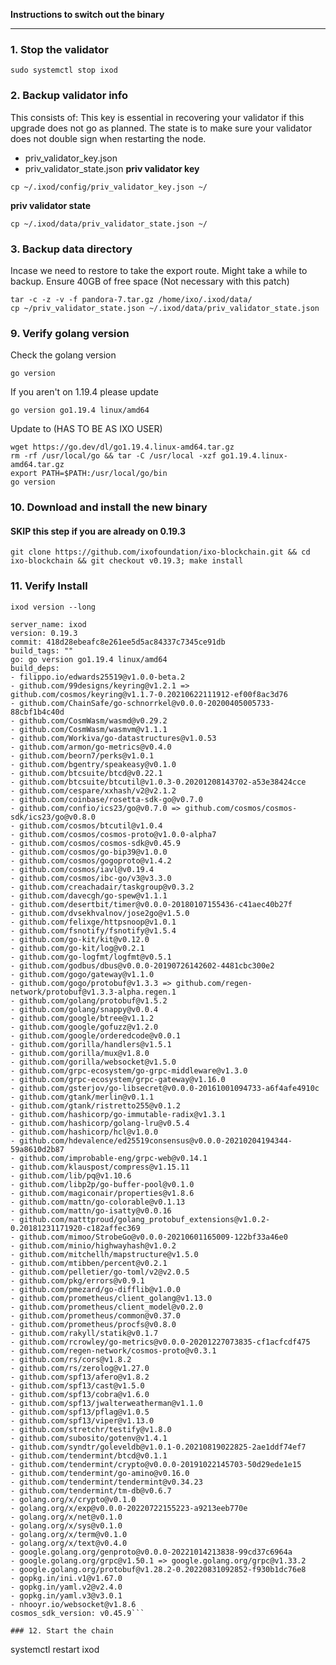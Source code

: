 **Instructions to switch out the binary**
___
### 1. Stop the validator
```
sudo systemctl stop ixod
```
### 2. Backup validator info
This consists of:
This key is essential in recovering your validator if this upgrade does not go as planned. The state is to make sure your validator does not double sign when restarting the node.
- priv_validator_key.json
- priv_validator_state.json
**priv validator key**
```
cp ~/.ixod/config/priv_validator_key.json ~/
```
**priv validator state**
```
cp ~/.ixod/data/priv_validator_state.json ~/
```
### 3. Backup data directory
Incase we need to restore to take the export route. Might take a while to backup. Ensure 40GB of free space (Not necessary with this patch)
```
tar -c -z -v -f pandora-7.tar.gz /home/ixo/.ixod/data/
cp ~/priv_validator_state.json ~/.ixod/data/priv_validator_state.json 
```
### 9. Verify golang version
Check the golang version
```
go version
```
If you aren't on 1.19.4 please update
```
go version go1.19.4 linux/amd64
```
Update to (HAS TO BE AS IXO USER)
```
wget https://go.dev/dl/go1.19.4.linux-amd64.tar.gz
rm -rf /usr/local/go && tar -C /usr/local -xzf go1.19.4.linux-amd64.tar.gz
export PATH=$PATH:/usr/local/go/bin
go version
```
### 10.  Download and install the new binary
#### SKIP this step if you are already on 0.19.3
```
git clone https://github.com/ixofoundation/ixo-blockchain.git && cd ixo-blockchain && git checkout v0.19.3; make install
```
### 11. Verify Install
```
ixod version --long
```

```name: ixo
server_name: ixod
version: 0.19.3
commit: 418d28ebeafc8e261ee5d5ac84337c7345ce91db
build_tags: ""
go: go version go1.19.4 linux/amd64
build_deps:
- filippo.io/edwards25519@v1.0.0-beta.2
- github.com/99designs/keyring@v1.2.1 => github.com/cosmos/keyring@v1.1.7-0.20210622111912-ef00f8ac3d76
- github.com/ChainSafe/go-schnorrkel@v0.0.0-20200405005733-88cbf1b4c40d
- github.com/CosmWasm/wasmd@v0.29.2
- github.com/CosmWasm/wasmvm@v1.1.1
- github.com/Workiva/go-datastructures@v1.0.53
- github.com/armon/go-metrics@v0.4.0
- github.com/beorn7/perks@v1.0.1
- github.com/bgentry/speakeasy@v0.1.0
- github.com/btcsuite/btcd@v0.22.1
- github.com/btcsuite/btcutil@v1.0.3-0.20201208143702-a53e38424cce
- github.com/cespare/xxhash/v2@v2.1.2
- github.com/coinbase/rosetta-sdk-go@v0.7.0
- github.com/confio/ics23/go@v0.7.0 => github.com/cosmos/cosmos-sdk/ics23/go@v0.8.0
- github.com/cosmos/btcutil@v1.0.4
- github.com/cosmos/cosmos-proto@v1.0.0-alpha7
- github.com/cosmos/cosmos-sdk@v0.45.9
- github.com/cosmos/go-bip39@v1.0.0
- github.com/cosmos/gogoproto@v1.4.2
- github.com/cosmos/iavl@v0.19.4
- github.com/cosmos/ibc-go/v3@v3.3.0
- github.com/creachadair/taskgroup@v0.3.2
- github.com/davecgh/go-spew@v1.1.1
- github.com/desertbit/timer@v0.0.0-20180107155436-c41aec40b27f
- github.com/dvsekhvalnov/jose2go@v1.5.0
- github.com/felixge/httpsnoop@v1.0.1
- github.com/fsnotify/fsnotify@v1.5.4
- github.com/go-kit/kit@v0.12.0
- github.com/go-kit/log@v0.2.1
- github.com/go-logfmt/logfmt@v0.5.1
- github.com/godbus/dbus@v0.0.0-20190726142602-4481cbc300e2
- github.com/gogo/gateway@v1.1.0
- github.com/gogo/protobuf@v1.3.3 => github.com/regen-network/protobuf@v1.3.3-alpha.regen.1
- github.com/golang/protobuf@v1.5.2
- github.com/golang/snappy@v0.0.4
- github.com/google/btree@v1.1.2
- github.com/google/gofuzz@v1.2.0
- github.com/google/orderedcode@v0.0.1
- github.com/gorilla/handlers@v1.5.1
- github.com/gorilla/mux@v1.8.0
- github.com/gorilla/websocket@v1.5.0
- github.com/grpc-ecosystem/go-grpc-middleware@v1.3.0
- github.com/grpc-ecosystem/grpc-gateway@v1.16.0
- github.com/gsterjov/go-libsecret@v0.0.0-20161001094733-a6f4afe4910c
- github.com/gtank/merlin@v0.1.1
- github.com/gtank/ristretto255@v0.1.2
- github.com/hashicorp/go-immutable-radix@v1.3.1
- github.com/hashicorp/golang-lru@v0.5.4
- github.com/hashicorp/hcl@v1.0.0
- github.com/hdevalence/ed25519consensus@v0.0.0-20210204194344-59a8610d2b87
- github.com/improbable-eng/grpc-web@v0.14.1
- github.com/klauspost/compress@v1.15.11
- github.com/lib/pq@v1.10.6
- github.com/libp2p/go-buffer-pool@v0.1.0
- github.com/magiconair/properties@v1.8.6
- github.com/mattn/go-colorable@v0.1.13
- github.com/mattn/go-isatty@v0.0.16
- github.com/matttproud/golang_protobuf_extensions@v1.0.2-0.20181231171920-c182affec369
- github.com/mimoo/StrobeGo@v0.0.0-20210601165009-122bf33a46e0
- github.com/minio/highwayhash@v1.0.2
- github.com/mitchellh/mapstructure@v1.5.0
- github.com/mtibben/percent@v0.2.1
- github.com/pelletier/go-toml/v2@v2.0.5
- github.com/pkg/errors@v0.9.1
- github.com/pmezard/go-difflib@v1.0.0
- github.com/prometheus/client_golang@v1.13.0
- github.com/prometheus/client_model@v0.2.0
- github.com/prometheus/common@v0.37.0
- github.com/prometheus/procfs@v0.8.0
- github.com/rakyll/statik@v0.1.7
- github.com/rcrowley/go-metrics@v0.0.0-20201227073835-cf1acfcdf475
- github.com/regen-network/cosmos-proto@v0.3.1
- github.com/rs/cors@v1.8.2
- github.com/rs/zerolog@v1.27.0
- github.com/spf13/afero@v1.8.2
- github.com/spf13/cast@v1.5.0
- github.com/spf13/cobra@v1.6.0
- github.com/spf13/jwalterweatherman@v1.1.0
- github.com/spf13/pflag@v1.0.5
- github.com/spf13/viper@v1.13.0
- github.com/stretchr/testify@v1.8.0
- github.com/subosito/gotenv@v1.4.1
- github.com/syndtr/goleveldb@v1.0.1-0.20210819022825-2ae1ddf74ef7
- github.com/tendermint/btcd@v0.1.1
- github.com/tendermint/crypto@v0.0.0-20191022145703-50d29ede1e15
- github.com/tendermint/go-amino@v0.16.0
- github.com/tendermint/tendermint@v0.34.23
- github.com/tendermint/tm-db@v0.6.7
- golang.org/x/crypto@v0.1.0
- golang.org/x/exp@v0.0.0-20220722155223-a9213eeb770e
- golang.org/x/net@v0.1.0
- golang.org/x/sys@v0.1.0
- golang.org/x/term@v0.1.0
- golang.org/x/text@v0.4.0
- google.golang.org/genproto@v0.0.0-20221014213838-99cd37c6964a
- google.golang.org/grpc@v1.50.1 => google.golang.org/grpc@v1.33.2
- google.golang.org/protobuf@v1.28.2-0.20220831092852-f930b1dc76e8
- gopkg.in/ini.v1@v1.67.0
- gopkg.in/yaml.v2@v2.4.0
- gopkg.in/yaml.v3@v3.0.1
- nhooyr.io/websocket@v1.8.6
cosmos_sdk_version: v0.45.9```

### 12. Start the chain
```
systemctl restart ixod
```
